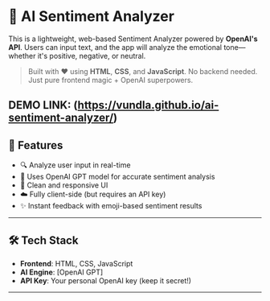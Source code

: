 # 🧠 AI Sentiment Analyzer

This is a lightweight, web-based Sentiment Analyzer powered by **OpenAI's API**. Users can input text, and the app will analyze the emotional tone—whether it's positive, negative, or neutral.

> Built with ❤️ using **HTML**, **CSS**, and **JavaScript**. No backend needed. Just pure frontend magic + OpenAI superpowers.

DEMO LINK: (https://vundla.github.io/ai-sentiment-analyzer/)
---

## 🚀 Features

- 🔍 Analyze user input in real-time
- 🧠 Uses OpenAI GPT model for accurate sentiment analysis
- 🌈 Clean and responsive UI
- ☁️ Fully client-side (but requires an API key)
- ✨ Instant feedback with emoji-based sentiment results

---

## 🛠️ Tech Stack

- **Frontend**: HTML, CSS, JavaScript
- **AI Engine**: [OpenAI GPT]
- **API Key**: Your personal OpenAI key (keep it secret!)

---



